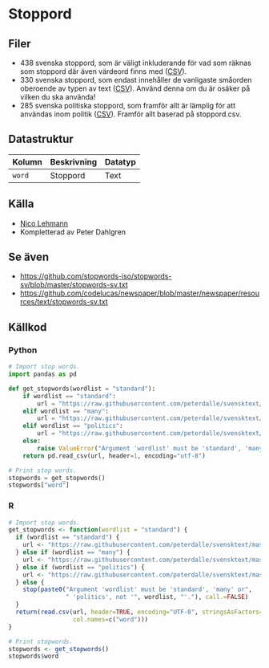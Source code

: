 # Stoppord

## Filer

- 438 svenska stoppord, som är väligt inkluderande för vad som räknas som stoppord där även värdeord finns med ([CSV](stoppord-mycket.csv)).
- 330 svenska stoppord, som endast innehåller de vanligaste småorden oberoende av typen av text ([CSV](stoppord.csv)). Använd denna om du är osäker på vilken du ska använda!
- 285 svenska politiska stoppord, som framför allt är lämplig för att användas inom politik ([CSV](stoppord-politik.csv)). Framför allt baserad på stoppord.csv.

## Datastruktur

Kolumn | Beskrivning | Datatyp
:------- | :----------  | :----------
`word` | Stoppord | Text

## Källa

- [Nico Lehmann](https://github.com/ekorn/Keywords/tree/master/stopwords)
- Kompletterad av Peter Dahlgren

## Se även

- https://github.com/stopwords-iso/stopwords-sv/blob/master/stopwords-sv.txt
- https://github.com/codelucas/newspaper/blob/master/newspaper/resources/text/stopwords-sv.txt

## Källkod

### Python

```py
# Import stop words.
import pandas as pd

def get_stopwords(wordlist = "standard"):
    if wordlist == "standard":
        url = "https://raw.githubusercontent.com/peterdalle/svensktext/master/stoppord/stoppord.csv"
    elif wordlist == "many":
        url = "https://raw.githubusercontent.com/peterdalle/svensktext/master/stoppord/stoppord-mycket.csv"
    elif wordlist == "politics":
        url = "https://raw.githubusercontent.com/peterdalle/svensktext/master/stoppord/stoppord-politik.csv"
    else:
        raise ValueError("Argument 'wordlist' must be 'standard', 'many' or 'politics', not '{}'.".format(wordlist))
    return pd.read_csv(url, header=1, encoding="utf-8")

# Print stop words.
stopwords = get_stopwords()
stopwords["word"]
```

### R

```r
# Import stop words.
get_stopwords <- function(wordlist = "standard") {
  if (wordlist == "standard") {
    url <- "https://raw.githubusercontent.com/peterdalle/svensktext/master/stoppord/stoppord.csv"
  } else if (wordlist == "many") {
    url <- "https://raw.githubusercontent.com/peterdalle/svensktext/master/stoppord/stoppord-mycket.csv"
  } else if (wordlist == "politics") {
    url <- "https://raw.githubusercontent.com/peterdalle/svensktext/master/stoppord/stoppord-politik.csv"
  } else {
    stop(paste0("Argument 'wordlist' must be 'standard', 'many' or",
                " 'politics', not '", wordlist, "'."), call.=FALSE)
  }
  return(read.csv(url, header=TRUE, encoding="UTF-8", stringsAsFactors=FALSE,
                  col.names=c("word")))
}

# Print stopwords.
stopwords <- get_stopwords()
stopwords$word
```
